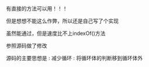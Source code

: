 有直接的方法可以用！！！

但是想想不能这么作弊，所以还是自己写了个实现

虽然能通过，但是速度比不上indexOf()方法

参照源码做了修改

源码的主要思想是
: 减少循环
: 将循环体的判断移到循环体外
